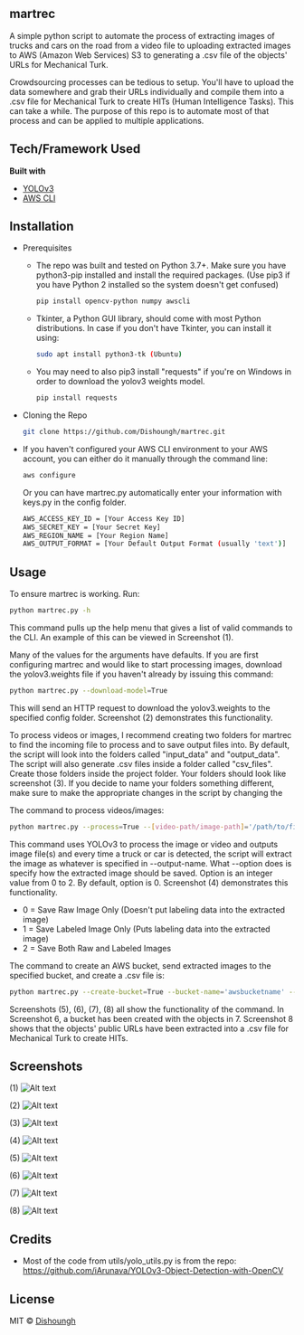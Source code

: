 ## martrec
A simple python script to automate the process of extracting images of trucks and cars on the road from a video file to uploading extracted images to AWS (Amazon Web Services) S3 to generating a .csv file of the objects' URLs for Mechanical Turk.

Crowdsourcing processes can be tedious to setup. You'll have to upload the data somewhere and grab their URLs individually and compile them into a .csv file for Mechanical Turk to create HITs (Human Intelligence Tasks). This can take a while. The purpose of this repo is to automate most of that process and can be applied to multiple applications.


## Tech/Framework Used
<b>Built with</b>
- [YOLOv3](https://pjreddie.com/darknet/yolo/)
- [AWS CLI](https://aws.amazon.com/cli/)



## Installation
- Prerequisites
  - The repo was built and tested on Python 3.7+. Make sure you have python3-pip installed and install the required packages. (Use pip3 if you have Python 2 installed so the system doesn't get confused)
    ```sh
    pip install opencv-python numpy awscli
    ```
  - Tkinter, a Python GUI library, should come with most Python distributions. In case if you don't have Tkinter, you can install it using:
    ```sh
    sudo apt install python3-tk (Ubuntu)
    ```
  - You may need to also pip3 install "requests" if you're on Windows in order to download the yolov3 weights model.
    ```sh
    pip install requests
    ```

- Cloning the Repo
  ```sh
  git clone https://github.com/Dishoungh/martrec.git
  ```
- If you haven't configured your AWS CLI environment to your AWS account, you can either do it manually through the command line:
  ```sh
  aws configure
  ```
  
  Or you can have martrec.py automatically enter your information with keys.py in the config folder.
  ```sh
  AWS_ACCESS_KEY_ID = [Your Access Key ID]
  AWS_SECRET_KEY = [Your Secret Key]
  AWS_REGION_NAME = [Your Region Name]
  AWS_OUTPUT_FORMAT = [Your Default Output Format (usually 'text')]
  ```

## Usage
To ensure martrec is working. Run:
```sh
python martrec.py -h
```
This command pulls up the help menu that gives a list of valid commands to the CLI. An example of this can be viewed in Screenshot (1).

Many of the values for the arguments have defaults. If you are first configuring martrec and would like to start processing images, download the yolov3.weights file if you haven't already by issuing this command:  
```sh
python martrec.py --download-model=True
```
This will send an HTTP request to download the yolov3.weights to the specified config folder. Screenshot (2) demonstrates this functionality.  

To process videos or images, I recommend creating two folders for martrec to find the incoming file to process and to save output files into. By default, the script will look into the folders called "input_data" and "output_data". The script will also generate .csv files inside a folder called "csv_files". Create those folders inside the project folder. Your folders should look like screenshot (3). If you decide to name your folders something different, make sure to make the appropriate changes in the script by changing the 

The command to process videos/images:  
```sh
python martrec.py --process=True --[video-path/image-path]='/path/to/file' --output-name='name' --option=option
```

This command uses YOLOv3 to process the image or video and outputs image file(s) and every time a truck or car is detected, the script will extract the image as whatever is specified in --output-name. What --option does is specify how the extracted image should be saved. Option is an integer value from 0 to 2. By default, option is 0. Screenshot (4) demonstrates this functionality.
  - 0 = Save Raw Image Only (Doesn't put labeling data into the extracted image)
  - 1 = Save Labeled Image Only (Puts labeling data into the extracted image)
  - 2 = Save Both Raw and Labeled Images  
  
 The command to create an AWS bucket, send extracted images to the specified bucket, and create a .csv file is:  
 ```sh
 python martrec.py --create-bucket=True --bucket-name='awsbucketname' --send-images=True --generate-csv=True
 ```
 
Screenshots (5), (6), (7), (8) all show the functionality of the command. In Screenshot 6, a bucket has been created with the objects in 7. Screenshot 8 shows that the objects' public URLs have been extracted into a .csv file for Mechanical Turk to create HITs. 

## Screenshots
(1) ![Alt text](https://user-images.githubusercontent.com/47036723/106171779-984a7e80-6157-11eb-85ff-f93928a3cd57.png "Help Menu")

(2) ![Alt text](https://user-images.githubusercontent.com/47036723/106180680-3c392780-6162-11eb-816d-ba6b97e5811a.png "Download Model")

(3) ![Alt text](https://user-images.githubusercontent.com/47036723/106174980-30963280-615b-11eb-85bb-0e6d9648c8e3.png "Files")

(4) ![Alt text](https://user-images.githubusercontent.com/47036723/106178013-de571080-615e-11eb-8427-32788d69fc6d.png "Process Video")

(5) ![Alt text](https://user-images.githubusercontent.com/47036723/106178416-5d4c4900-615f-11eb-9016-4a8c9cd03f0f.png "AWS Functionality")

(6) ![Alt text](https://user-images.githubusercontent.com/47036723/106192809-4b27d600-6172-11eb-9670-f1714664341b.png "S3 Console")
    
(7) ![Alt text](https://user-images.githubusercontent.com/47036723/106192816-4e22c680-6172-11eb-8203-d5b16b1bb292.png "Objects in Created Bucket")

(8) ![Alt text](https://user-images.githubusercontent.com/47036723/106179123-36424700-6160-11eb-8000-19eebc6e15f9.png "CSV File")


## Credits
- Most of the code from utils/yolo_utils.py is from the repo: https://github.com/iArunava/YOLOv3-Object-Detection-with-OpenCV


## License
MIT © [Dishoungh]()
